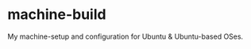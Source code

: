 machine-build
=============

My machine-setup and configuration for Ubuntu &amp; Ubuntu-based OSes.
